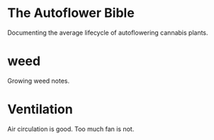 # The Autoflower Bible
Documenting the average lifecycle of autoflowering cannabis plants.
# weed
Growing weed notes.

# Ventilation

Air circulation is good. Too much fan is not.





